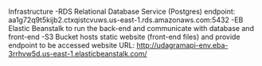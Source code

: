 Infrastructure
-RDS
Relational Database Service (Postgres)
endpoint: aa1g72q9t5kijb2.ctxqistcvuws.us-east-1.rds.amazonaws.com:5432
-EB
Elastic Beanstalk to run the back-end and communicate with database and front-end
-S3
Bucket hosts static website (front-end files) and provide endpoint to be accessed
website URL: http://udagramapi-env.eba-3rrhvw5d.us-east-1.elasticbeanstalk.com/
